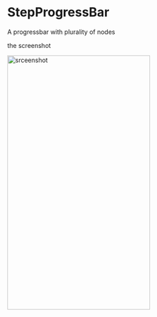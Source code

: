 # StepProgressBar
A progressbar with plurality of nodes

the screenshot 
<p><img src="https://github.com/kangyang1024/StepProgressBar/blob/master/device-2016-08-07-172541.png" width = "324" height = "576" alt="srceenshot" align=center /img></p>

